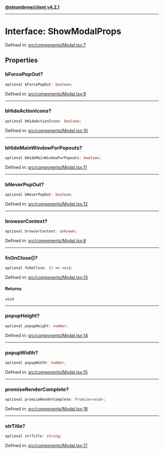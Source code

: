 [**@steambrew/client v4.2.1**](../README.md)

***

# Interface: ShowModalProps

Defined in: [src/components/Modal.tsx:7](https://github.com/shdwmtr/plugutil/blob/b52230e3bd417b9353d983856323dee8a90c4f70/client/src/components/Modal.tsx#L7)

## Properties

### bForcePopOut?

```ts
optional bForcePopOut: boolean;
```

Defined in: [src/components/Modal.tsx:9](https://github.com/shdwmtr/plugutil/blob/b52230e3bd417b9353d983856323dee8a90c4f70/client/src/components/Modal.tsx#L9)

***

### bHideActionIcons?

```ts
optional bHideActionIcons: boolean;
```

Defined in: [src/components/Modal.tsx:10](https://github.com/shdwmtr/plugutil/blob/b52230e3bd417b9353d983856323dee8a90c4f70/client/src/components/Modal.tsx#L10)

***

### bHideMainWindowForPopouts?

```ts
optional bHideMainWindowForPopouts: boolean;
```

Defined in: [src/components/Modal.tsx:11](https://github.com/shdwmtr/plugutil/blob/b52230e3bd417b9353d983856323dee8a90c4f70/client/src/components/Modal.tsx#L11)

***

### bNeverPopOut?

```ts
optional bNeverPopOut: boolean;
```

Defined in: [src/components/Modal.tsx:12](https://github.com/shdwmtr/plugutil/blob/b52230e3bd417b9353d983856323dee8a90c4f70/client/src/components/Modal.tsx#L12)

***

### browserContext?

```ts
optional browserContext: unknown;
```

Defined in: [src/components/Modal.tsx:8](https://github.com/shdwmtr/plugutil/blob/b52230e3bd417b9353d983856323dee8a90c4f70/client/src/components/Modal.tsx#L8)

***

### fnOnClose()?

```ts
optional fnOnClose: () => void;
```

Defined in: [src/components/Modal.tsx:13](https://github.com/shdwmtr/plugutil/blob/b52230e3bd417b9353d983856323dee8a90c4f70/client/src/components/Modal.tsx#L13)

#### Returns

`void`

***

### popupHeight?

```ts
optional popupHeight: number;
```

Defined in: [src/components/Modal.tsx:14](https://github.com/shdwmtr/plugutil/blob/b52230e3bd417b9353d983856323dee8a90c4f70/client/src/components/Modal.tsx#L14)

***

### popupWidth?

```ts
optional popupWidth: number;
```

Defined in: [src/components/Modal.tsx:15](https://github.com/shdwmtr/plugutil/blob/b52230e3bd417b9353d983856323dee8a90c4f70/client/src/components/Modal.tsx#L15)

***

### promiseRenderComplete?

```ts
optional promiseRenderComplete: Promise<void>;
```

Defined in: [src/components/Modal.tsx:16](https://github.com/shdwmtr/plugutil/blob/b52230e3bd417b9353d983856323dee8a90c4f70/client/src/components/Modal.tsx#L16)

***

### strTitle?

```ts
optional strTitle: string;
```

Defined in: [src/components/Modal.tsx:17](https://github.com/shdwmtr/plugutil/blob/b52230e3bd417b9353d983856323dee8a90c4f70/client/src/components/Modal.tsx#L17)
